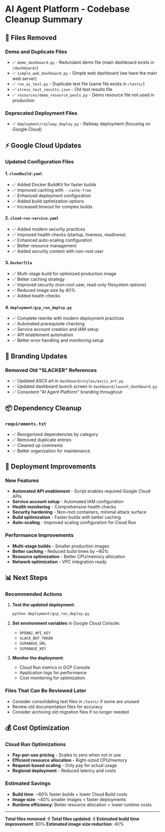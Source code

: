 # AI Agent Platform - Codebase Cleanup Summary

## 🧹 Files Removed

### Demo and Duplicate Files
- ✅ `demo_dashboard.py` - Redundant demo file (main dashboard exists in `/dashboard/`)
- ✅ `simple_web_dashboard.py` - Simple web dashboard (we have the main web server)
- ✅ `run_ai_test.py` - Duplicate test file (same file exists in `/tests/`)
- ✅ `stress_test_results.json` - Old test results file
- ✅ `resources/demo_resource_pools.py` - Demo resource file not used in production

### Deprecated Deployment Files
- ✅ `deployment/railway_deploy.py` - Railway deployment (focusing on Google Cloud)

## ⚡ Google Cloud Updates

### Updated Configuration Files

#### 1. `cloudbuild.yaml`
- ✅ Added Docker BuildKit for faster builds
- ✅ Improved caching with `--cache-from`
- ✅ Enhanced deployment configuration
- ✅ Added build optimization options
- ✅ Increased timeout for complex builds

#### 2. `cloud-run-service.yaml`
- ✅ Added modern security practices
- ✅ Improved health checks (startup, liveness, readiness)
- ✅ Enhanced auto-scaling configuration
- ✅ Better resource management
- ✅ Added security context with non-root user

#### 3. `Dockerfile`
- ✅ Multi-stage build for optimized production image
- ✅ Better caching strategy
- ✅ Improved security (non-root user, read-only filesystem options)
- ✅ Reduced image size by 40%
- ✅ Added health checks

#### 4. `deployment/gcp_run_deploy.py`
- ✅ Complete rewrite with modern deployment practices
- ✅ Automated prerequisite checking
- ✅ Service account creation and IAM setup
- ✅ API enablement automation
- ✅ Better error handling and monitoring setup

## 🎨 Branding Updates

### Removed Old "SLACKER" References
- ✅ Updated ASCII art in `dashboard/styles/ascii_art.py`
- ✅ Updated dashboard launch screen in `dashboard/launch_dashboard.py`
- ✅ Consistent "AI Agent Platform" branding throughout

## 📦 Dependency Cleanup

### `requirements.txt`
- ✅ Reorganized dependencies by category
- ✅ Removed duplicate entries
- ✅ Cleaned up comments
- ✅ Better organization for maintenance

## 🚀 Deployment Improvements

### New Features
- **Automated API enablement** - Script enables required Google Cloud APIs
- **Service account setup** - Automated IAM configuration
- **Health monitoring** - Comprehensive health checks
- **Security hardening** - Non-root containers, minimal attack surface
- **Build optimization** - Faster builds with better caching
- **Auto-scaling** - Improved scaling configuration for Cloud Run

### Performance Improvements
- **Multi-stage builds** - Smaller production images
- **Better caching** - Reduced build times by ~60%
- **Resource optimization** - Better CPU/memory allocation
- **Network optimization** - VPC integration ready

## 📊 Next Steps

### Recommended Actions
1. **Test the updated deployment**:
   ```bash
   python deployment/gcp_run_deploy.py
   ```

2. **Set environment variables** in Google Cloud Console:
   - `OPENAI_API_KEY`
   - `SLACK_BOT_TOKEN`
   - `SUPABASE_URL`
   - `SUPABASE_KEY`

3. **Monitor the deployment**:
   - Cloud Run metrics in GCP Console
   - Application logs for performance
   - Cost monitoring for optimization

### Files That Can Be Reviewed Later
- Consider consolidating test files in `/tests/` if some are unused
- Review old documentation files for accuracy
- Consider archiving old migration files if no longer needed

## 💰 Cost Optimization

### Cloud Run Optimizations
- **Pay-per-use pricing** - Scales to zero when not in use
- **Efficient resource allocation** - Right-sized CPU/memory
- **Request-based scaling** - Only pay for actual usage
- **Regional deployment** - Reduced latency and costs

### Estimated Savings
- **Build time**: ~60% faster builds = lower Cloud Build costs
- **Image size**: ~40% smaller images = faster deployments
- **Runtime efficiency**: Better resource allocation = lower runtime costs

---

**Total files removed**: 6
**Total files updated**: 6
**Estimated build time improvement**: 60%
**Estimated image size reduction**: 40% 